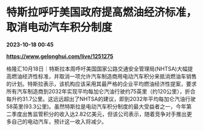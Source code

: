 # 特斯拉呼吁美国政府提高燃油经济标准，取消电动汽车积分制度

**2023-10-18 00:45**

**https://www.gelonghui.com/live/1251275**

格隆汇10月18日｜特斯拉本周呼吁美国国家公路交通安全管理局(NHTSA)大幅提高燃油经济性标准，并取消一项允许汽车制造商用电动汽车积分来抵消燃油车销售的计划。特斯拉表示，该机构应该采用其最严格的企业平均燃油经济性提案，要求所有汽车制造商到2032年实现平均每加仑汽油行驶约75英里（约120公里），折合每升约31.7公里。这远远超出了NHTSA的建议，即到2032年平均每加仑汽油行驶58英里(93.3公里)。虽然特斯拉是电动汽车积分制度的最大受益者之一，今年第二季度出售监管积分的收入达2.82亿美元，但该公司表示，随着竞争对手推出更多自己的电动汽车，预计这一收入将减少。